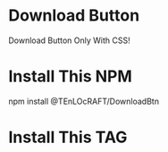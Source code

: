 # Download Button
Download Button Only With CSS!

# Install This NPM
npm install @TEnLOcRAFT/DownloadBtn

# Install This TAG
<link rel="stylesheet" href="">
